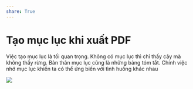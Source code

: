 ```yaml
---  
share: True  
---  
```

# Tạo mục lục khi xuất PDF  
Việc tạo mục lục là tối quan trọng. Không có mục lục thì chỉ thấy cây mà không thấy rừng. Bản thân mục lục cũng là những bảng tóm tắt. Chính việc nhớ mục lục khiến ta có thể ứng biến với tình huống khác nhau  
  
![](https://i.imgur.com/pybO2se.png)